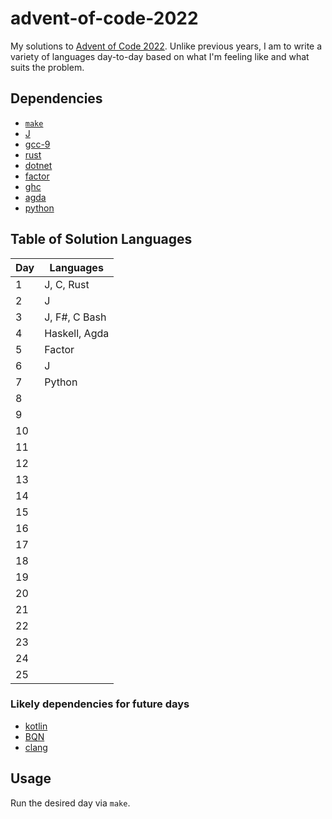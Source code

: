 # advent-of-code-2022

My solutions to [Advent of Code 2022](https://adventofcode.com/2022/).
Unlike previous years, I am to write a variety of languages day-to-day based on what I'm feeling like and what suits the problem.

## Dependencies

- [`make`](https://www.gnu.org/software/make/)
- [J](https://www.jsoftware.com)
- [gcc-9](https://gcc.gnu.org/)
- [rust](https://www.rust-lang.org/)
- [dotnet](https://dotnet.microsoft.com/en-us/)
- [factor](https://factorcode.org/)
- [ghc](https://www.haskell.org/ghcup/)
- [agda](https://wiki.portal.chalmers.se/agda/pmwiki.php)
- [python](https://www.python.org/)

## Table of Solution Languages

| Day | Languages     |
| --- | ------------- |
|   1 | J, C, Rust    |
|   2 | J             |
|   3 | J, F#, C Bash |
|   4 | Haskell, Agda |
|   5 | Factor        |
|   6 | J             |
|   7 | Python        |
|   8 |               |
|   9 |               |
|  10 |               |
|  11 |               |
|  12 |               |
|  13 |               |
|  14 |               |
|  15 |               |
|  16 |               |
|  17 |               |
|  18 |               |
|  19 |               |
|  20 |               |
|  21 |               |
|  22 |               |
|  23 |               |
|  24 |               |
|  25 |               |


### Likely dependencies for future days

- [kotlin](https://kotlinlang.org/)
- [BQN](https://mlochbaum.github.io/BQN/)
- [clang](https://clang.llvm.org/)

## Usage

Run the desired day via `make`.
